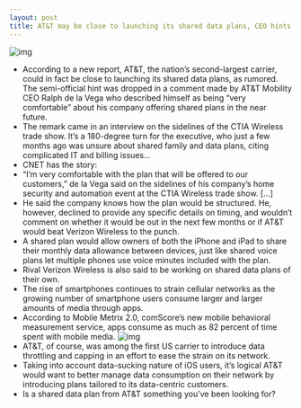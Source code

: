 ```yaml
---
layout: post
title: AT&T may be close to launching its shared data plans, CEO hints
---
```

![img](http://media.idownloadblog.com/wp-content/uploads/2012/05/Ralph-de-la-Vega-image-001.jpeg)
* According to a new report, AT&T, the nation’s second-largest carrier, could in fact be close to launching its shared data plans, as rumored. The semi-official hint was dropped in a comment made by AT&T Mobility CEO Ralph de la Vega who described himself as being “very comfortable” about his company offering shared plans in the near future.
* The remark came in an interview on the sidelines of the CTIA Wireless trade show. It’s a 180-degree turn for the executive, who just a few months ago was unsure about shared family and data plans, citing complicated IT and billing issues…
* CNET has the story:
* “I’m very comfortable with the plan that will be offered to our customers,” de la Vega said on the sidelines of his company’s home security and automation event at the CTIA Wireless trade show. […]
* He said the company knows how the plan would be structured. He, however, declined to provide any specific details on timing, and wouldn’t comment on whether it would be out in the next few months or if AT&T would beat Verizon Wireless to the punch.
* A shared plan would allow owners of both the iPhone and iPad to share their monthly data allowance between devices, just like shared voice plans let multiple phones use voice minutes included with the plan.
* Rival Verizon Wireless is also said to be working on shared data plans of their own.
* The rise of smartphones continues to strain cellular networks as the growing number of smartphone users consume larger and larger amounts of media through apps.
* According to Mobile Metrix 2.0, comScore’s new mobile behavioral measurement service, apps consume as much as 82 percent of time spent with mobile media.
![img](http://media.idownloadblog.com/wp-content/uploads/2012/05/comScore-Mobile-Metrix-2.0.png)
* AT&T, of course, was among the first US carrier to introduce data throttling and capping in an effort to ease the strain on its network.
* Taking into account data-sucking nature of iOS users, it’s logical AT&T would want to better manage data consumption on their network by introducing plans tailored to its data-centric customers.
* Is a shared data plan from AT&T something you’ve been looking for?

